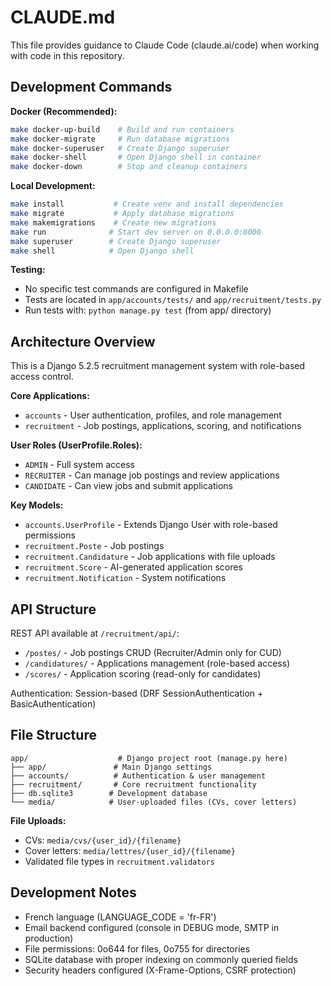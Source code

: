 # CLAUDE.md

This file provides guidance to Claude Code (claude.ai/code) when working with code in this repository.

## Development Commands

**Docker (Recommended):**
```bash
make docker-up-build    # Build and run containers
make docker-migrate     # Run database migrations
make docker-superuser   # Create Django superuser
make docker-shell       # Open Django shell in container
make docker-down        # Stop and cleanup containers
```

**Local Development:**
```bash
make install           # Create venv and install dependencies
make migrate           # Apply database migrations
make makemigrations    # Create new migrations
make run              # Start dev server on 0.0.0.0:8000
make superuser        # Create Django superuser
make shell            # Open Django shell
```

**Testing:**
- No specific test commands are configured in Makefile
- Tests are located in `app/accounts/tests/` and `app/recruitment/tests.py`
- Run tests with: `python manage.py test` (from app/ directory)

## Architecture Overview

This is a Django 5.2.5 recruitment management system with role-based access control.

**Core Applications:**
- `accounts` - User authentication, profiles, and role management
- `recruitment` - Job postings, applications, scoring, and notifications

**User Roles (UserProfile.Roles):**
- `ADMIN` - Full system access
- `RECRUITER` - Can manage job postings and review applications
- `CANDIDATE` - Can view jobs and submit applications

**Key Models:**
- `accounts.UserProfile` - Extends Django User with role-based permissions
- `recruitment.Poste` - Job postings
- `recruitment.Candidature` - Job applications with file uploads
- `recruitment.Score` - AI-generated application scores
- `recruitment.Notification` - System notifications

## API Structure

REST API available at `/recruitment/api/`:
- `/postes/` - Job postings CRUD (Recruiter/Admin only for CUD)
- `/candidatures/` - Applications management (role-based access)
- `/scores/` - Application scoring (read-only for candidates)

Authentication: Session-based (DRF SessionAuthentication + BasicAuthentication)

## File Structure

```
app/                    # Django project root (manage.py here)
├── app/               # Main Django settings
├── accounts/          # Authentication & user management
├── recruitment/       # Core recruitment functionality
├── db.sqlite3        # Development database
└── media/            # User-uploaded files (CVs, cover letters)
```

**File Uploads:**
- CVs: `media/cvs/{user_id}/{filename}`
- Cover letters: `media/lettres/{user_id}/{filename}`
- Validated file types in `recruitment.validators`

## Development Notes

- French language (LANGUAGE_CODE = 'fr-FR')
- Email backend configured (console in DEBUG mode, SMTP in production)
- File permissions: 0o644 for files, 0o755 for directories
- SQLite database with proper indexing on commonly queried fields
- Security headers configured (X-Frame-Options, CSRF protection)